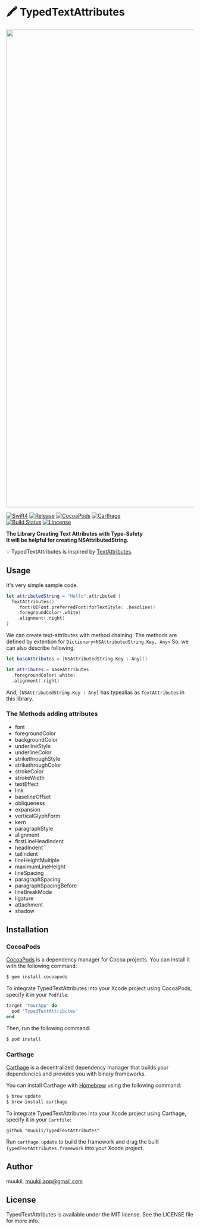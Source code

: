 # 🖍 TypedTextAttributes

<p align="center">
  <img width=1280 src="./TypedTextAttributes.png">
</p>

<a href="https://developer.apple.com/swift"><img alt="Swift4" src="https://img.shields.io/badge/language-Swift4-orange.svg"/></a>
<a href="https://github.com/muukii/TypedTextAttributes/releases/latest"><img alt="Release" src="https://img.shields.io/github/release/muukii/TypedTextAttributes.svg"/></a>
<a href="https://cocoapods.org/pods/TypedTextAttributes"><img alt="CocoaPods" src="https://img.shields.io/cocoapods/v/TypedTextAttributes.svg"/></a>
<a href="https://github.com/Carthage/Carthage"><img alt="Carthage" src="https://img.shields.io/badge/Carthage-compatible-yellow.svg"/></a>
</br>
<a href="https://travis-ci.org/muukii/TypedTextAttributes"><img alt="Build Status" src="https://travis-ci.org/muukii/TypedTextAttributes.svg?branch=master"/></a>
<a href="https://github.com/muukii/TypedTextAttributes/blob/master/LICENSE"><img alt="Lincense" src="http://img.shields.io/badge/license-MIT-000000.svg"/></a>

**The Library Creating Text Attributes with Type-Safety**<br>
**It will be helpful for creating NSAttributedString.**

💡 TypedTextAttributes is inspired by [TextAttributes](https://github.com/delba/TextAttributes).

## Usage

It's very simple sample code.

```swift
let attributedString = "Hello".attributed {
  TextAttributes()
    .font(UIFont.preferredFont(forTextStyle: .headline))
    .foregroundColor(.white)
    .alignment(.right)
}
```

We can create text-attributes with method chaining.
The methods are defined by extention for `Dictionary<NSAttributedString.Key, Any>`
So, we can also describe following.

```swift
let baseAttributes = [NSAttributedString.Key : Any]()

let attributes = baseAttributes
  .foregroundColor(.white)
  .alignment(.right)
```

And, `[NSAttributedString.Key : Any]` has typealias as `TextAttributes` in this library.

### The Methods adding attributes

- font
- foregroundColor
- backgroundColor
- underlineStyle
- underlineColor
- strikethroughStyle
- strikethroughColor
- strokeColor
- strokeWidth
- textEffect
- link
- baselineOffset
- obliqueness
- expansion
- verticalGlyphForm
- kern
- paragraphStyle
- alignment
- firstLineHeadIndent
- headIndent
- tailIndent
- lineHeightMultiple
- maximumLineHeight
- lineSpacing
- paragraphSpacing
- paragraphSpacingBefore
- lineBreakMode
- ligature
- attachment
- shadow


## Installation
### CocoaPods

[CocoaPods](http://cocoapods.org) is a dependency manager for Cocoa projects. You can install it with the following command:

```bash
$ gem install cocoapods
```

To integrate TypedTextAttributes into your Xcode project using CocoaPods, specify it in your `Podfile`:

```ruby
target 'YourApp' do
  pod 'TypedTextAttributes'
end
```

Then, run the following command:

```bash
$ pod install
```

### Carthage

[Carthage](https://github.com/Carthage/Carthage) is a decentralized dependency manager that builds your dependencies and provides you with binary frameworks.

You can install Carthage with [Homebrew](http://brew.sh/) using the following command:

```bash
$ brew update
$ brew install carthage
```

To integrate TypedTextAttributes into your Xcode project using Carthage, specify it in your `Cartfile`:

```ogdl
github "muukii/TypedTextAttributes"
```

Run `carthage update` to build the framework and drag the built `TypedTextAttributes.framework` into your Xcode project.


## Author

muukii, muukii.app@gmail.com

## License

TypedTextAttributes is available under the MIT license. See the LICENSE file for more info.
